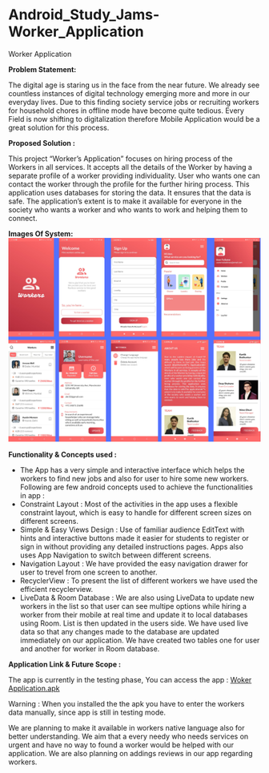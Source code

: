 # Android_Study_Jams-Worker_Application

Worker Application 

<b> Problem Statement: </b>

The digital age is staring us in the face from the near future. We already see countless instances of digital technology emerging more and more in our everyday lives. Due to this finding society service jobs or recruiting workers for household chores in offline mode have become quite tedious. Every Field is now shifting to digitalization therefore Mobile Application would be a great solution for this process.

<b> Proposed Solution : </b>

This project “Worker’s Application” focuses on hiring process of the Workers in all services. It accepts all the details of the Worker by having a separate profile of a worker providing individuality. User who wants one can contact the worker through the profile for the further hiring process. This application uses databases for storing the data. It ensures that the data is safe. The application’s extent is to make it available for everyone in the society who wants a worker and who wants to work and helping them to connect. 

<b> Images Of System: </b>
![Image Of System](Images/App%20Images.png) 
    	  	
<b> Functionality & Concepts used : </b>

- The App has a very simple and interactive interface which helps the workers to find new jobs and also for user to hire some new workers. Following are few android concepts used to achieve the functionalities in app : 
- Constraint Layout : Most of the activities in the app uses a flexible constraint layout, which is easy to handle for different screen sizes on different screens.
- Simple & Easy Views Design : Use of familiar audience EditText with hints and interactive buttons made it easier for students to register or sign in without providing any detailed instructions pages. Apps also uses App Navigation to switch between different screens.
- Navigation Layout : We have provided the easy navigation drawer for user to trevel from one screen to another. 
- RecyclerView : To present the list of different workers we have used the efficient recyclerview.
- LiveData & Room Database : We are also using LiveData to update new workers in the list so that user can see multipe options while hiring a worker from their mobile at real time and update it to local databases using Room. List is then updated in the users side. We have used live data so that any changes made to the database are updated immediately on our application. We have created two tables one for user and another for worker in Room database.

<b> Application Link & Future Scope : </b>

The app is currently in the testing phase, You can access the app : <a href="https://github.com/Deep-De-coder/Android_Study_Jams-Worker_Application/blob/main/WorkersApplication-main/app/app-debug.apk?raw=true" download="Woker Application.apk">Woker Application.apk</a> 
<!--[YOUR APP LINK HERE](either Github link or Google Play store link of published app or .apk file)-->
Warning : When you installed the the apk you have to enter the workers data manually, since app is still in testing mode.

We are planning to make it available in workers native language also for better understanding. We aim that a every needy who needs services on urgent and have no way to found a worker would be helped with our application. We are also planning on addings reviews in our app regarding workers. 
